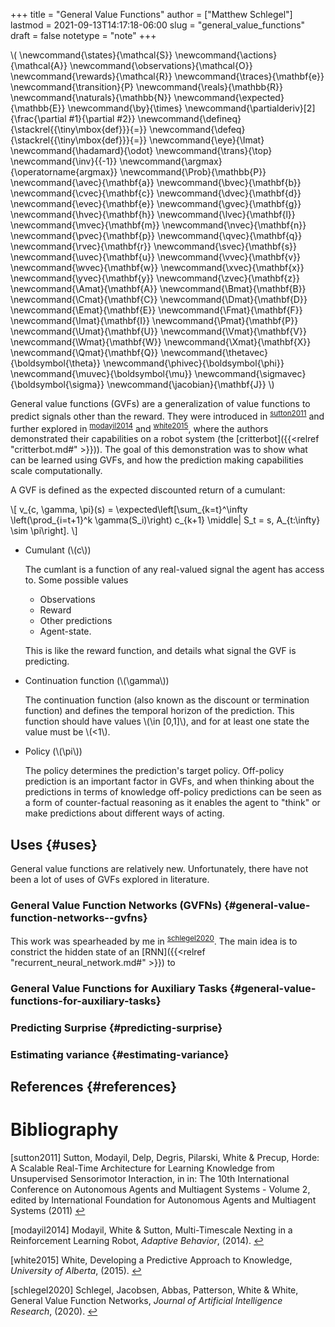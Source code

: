 +++
title = "General Value Functions"
author = ["Matthew Schlegel"]
lastmod = 2021-09-13T14:17:18-06:00
slug = "general_value_functions"
draft = false
notetype = "note"
+++

\\( \newcommand{\states}{\mathcal{S}}
\newcommand{\actions}{\mathcal{A}}
\newcommand{\observations}{\mathcal{O}}
\newcommand{\rewards}{\mathcal{R}}
\newcommand{\traces}{\mathbf{e}}
\newcommand{\transition}{P}
\newcommand{\reals}{\mathbb{R}}
\newcommand{\naturals}{\mathbb{N}}
\newcommand{\expected}{\mathbb{E}}
\newcommand{\by}{\times}
\newcommand{\partialderiv}[2]{\frac{\partial #1}{\partial #2}}
\newcommand{\defineq}{\stackrel{{\tiny\mbox{def}}}{=}}
\newcommand{\defeq}{\stackrel{{\tiny\mbox{def}}}{=}}
\newcommand{\eye}{\Imat}
\newcommand{\hadamard}{\odot}
\newcommand{\trans}{\top}
\newcommand{\inv}{{-1}}
\newcommand{\argmax}{\operatorname{argmax}}
\newcommand{\Prob}{\mathbb{P}}
\newcommand{\avec}{\mathbf{a}}
\newcommand{\bvec}{\mathbf{b}}
\newcommand{\cvec}{\mathbf{c}}
\newcommand{\dvec}{\mathbf{d}}
\newcommand{\evec}{\mathbf{e}}
\newcommand{\gvec}{\mathbf{g}}
\newcommand{\hvec}{\mathbf{h}}
\newcommand{\lvec}{\mathbf{l}}
\newcommand{\mvec}{\mathbf{m}}
\newcommand{\nvec}{\mathbf{n}}
\newcommand{\pvec}{\mathbf{p}}
\newcommand{\qvec}{\mathbf{q}}
\newcommand{\rvec}{\mathbf{r}}
\newcommand{\svec}{\mathbf{s}}
\newcommand{\uvec}{\mathbf{u}}
\newcommand{\vvec}{\mathbf{v}}
\newcommand{\wvec}{\mathbf{w}}
\newcommand{\xvec}{\mathbf{x}}
\newcommand{\yvec}{\mathbf{y}}
\newcommand{\zvec}{\mathbf{z}}
\newcommand{\Amat}{\mathbf{A}}
\newcommand{\Bmat}{\mathbf{B}}
\newcommand{\Cmat}{\mathbf{C}}
\newcommand{\Dmat}{\mathbf{D}}
\newcommand{\Emat}{\mathbf{E}}
\newcommand{\Fmat}{\mathbf{F}}
\newcommand{\Imat}{\mathbf{I}}
\newcommand{\Pmat}{\mathbf{P}}
\newcommand{\Umat}{\mathbf{U}}
\newcommand{\Vmat}{\mathbf{V}}
\newcommand{\Wmat}{\mathbf{W}}
\newcommand{\Xmat}{\mathbf{X}}
\newcommand{\Qmat}{\mathbf{Q}}
\newcommand{\thetavec}{\boldsymbol{\theta}}
\newcommand{\phivec}{\boldsymbol{\phi}}
\newcommand{\muvec}{\boldsymbol{\mu}}
\newcommand{\sigmavec}{\boldsymbol{\sigma}}
\newcommand{\jacobian}{\mathbf{J}}
\\)

General value functions (GVFs) are a generalization of value functions to predict signals other than the reward. They were introduced in <sup id="da5cbde783710a32df63b84e8f26841e"><a href="#sutton2011" title="Sutton, Modayil, Delp, Degris, Pilarski, White \&amp; Precup, Horde: {{A Scalable Real}}-Time {{Architecture}} for {{Learning Knowledge}} from {{Unsupervised Sensorimotor Interaction}}, in in: {The 10th {{International Conference}} on {{Autonomous Agents}} and {{Multiagent Systems}} - {{Volume}} 2}, edited by {International Foundation for Autonomous Agents and Multiagent Systems} (2011)">sutton2011</a></sup> and further explored in <sup id="6fceb69e8c4a6a5252651a794873ca9f"><a href="#modayil2014" title="Modayil, White \&amp; Sutton, Multi-Timescale {{Nexting}} in a {{Reinforcement Learning Robot}}, {Adaptive Behavior}, v(), (2014).">modayil2014</a></sup> and <sup id="4ab499feaa94f45a15c71f81805a132c"><a href="#white2015" title="White, Developing a Predictive Approach to Knowledge, {University of Alberta}, v(), (2015).">white2015</a></sup>, where the authors demonstrated their capabilities on a robot system (the [critterbot]({{<relref "critterbot.md#" >}})). The goal of this demonstration was to show what can be learned using GVFs, and how the prediction making capabilities scale computationally.

A GVF is defined as the expected discounted return of a cumulant:

\\[
v\_{c, \gamma, \pi}(s) = \expected\left[\sum\_{k=t}^\infty \left(\prod\_{i=t+1}^k \gamma(S\_i)\right) c\_{k+1} \middle| S\_t = s, A\_{t:\infty} \sim \pi\right].
\\]

-   Cumulant (\\(c\\))

    The cumlant is a function of any real-valued signal the agent has access to. Some possible values

    -   Observations
    -   Reward
    -   Other predictions
    -   Agent-state.

    This is like the reward function, and details what signal the GVF is predicting.

-   Continuation function (\\(\gamma\\))

    The continuation function (also known as the discount or termination function) and defines the temporal horizon of the prediction. This function should have values \\(\in [0,1]\\), and for at least one state the value must be \\(<1\\).

-   Policy (\\(\pi\\))

    The policy determines the prediction's target policy. Off-policy prediction is an important factor in GVFs, and when thinking about the predictions in terms of knowledge off-policy predictions can be seen as a form of counter-factual reasoning as it enables the agent to "think" or make predictions about different ways of acting.


## Uses {#uses}

General value functions are relatively new. Unfortunately, there have not been a lot of uses of GVFs explored in literature.


### General Value Function Networks (GVFNs) {#general-value-function-networks--gvfns}

This work was spearheaded by me in <sup id="74f08b054b2897fd17312dc85196f769"><a href="#schlegel2020" title="Schlegel, Jacobsen, Abbas, Patterson, White \&amp; White, General {{Value Function Networks}}, {Journal of Artificial Intelligence Research}, v(), (2020).">schlegel2020</a></sup>. The main idea is to constrict the hidden state of an [RNN]({{<relref "recurrent_neural_network.md#" >}}) to


### General Value Functions for Auxiliary Tasks {#general-value-functions-for-auxiliary-tasks}


### Predicting Surprise {#predicting-surprise}


### Estimating variance {#estimating-variance}


## References {#references}


# Bibliography
<a id="sutton2011"></a>[sutton2011] Sutton, Modayil, Delp, Degris, Pilarski, White & Precup, Horde: A Scalable Real-Time Architecture for Learning Knowledge from Unsupervised Sensorimotor Interaction, in in: The 10th International Conference on Autonomous Agents and Multiagent Systems - Volume 2, edited by International Foundation for Autonomous Agents and Multiagent Systems (2011) [↩](#da5cbde783710a32df63b84e8f26841e)

<a id="modayil2014"></a>[modayil2014] Modayil, White & Sutton, Multi-Timescale Nexting in a Reinforcement Learning Robot, <i>Adaptive Behavior</i>,  (2014). [↩](#6fceb69e8c4a6a5252651a794873ca9f)

<a id="white2015"></a>[white2015] White, Developing a Predictive Approach to Knowledge, <i>University of Alberta</i>,  (2015). [↩](#4ab499feaa94f45a15c71f81805a132c)

<a id="schlegel2020"></a>[schlegel2020] Schlegel, Jacobsen, Abbas, Patterson, White & White, General Value Function Networks, <i>Journal of Artificial Intelligence Research</i>,  (2020). [↩](#74f08b054b2897fd17312dc85196f769)
